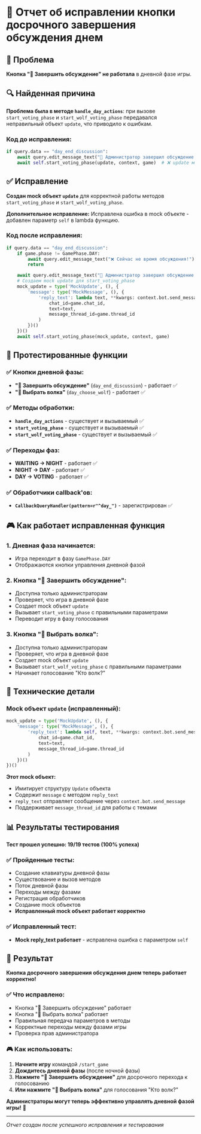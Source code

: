 # 🏁 Отчет об исправлении кнопки досрочного завершения обсуждения днем

## 🎯 Проблема

**Кнопка "🏁 Завершить обсуждение" не работала** в дневной фазе игры.

## 🔍 Найденная причина

**Проблема была в методе `handle_day_actions`**: при вызове `start_voting_phase` и `start_wolf_voting_phase` передавался неправильный объект `update`, что приводило к ошибкам.

### Код до исправления:
```python
if query.data == "day_end_discussion":
    await query.edit_message_text("🏁 Администратор завершил обсуждение досрочно!")
    await self.start_voting_phase(update, context, game)  # ❌ update может быть None или неправильного типа
```

## ✅ Исправление

**Создан mock объект `update`** для корректной работы методов `start_voting_phase` и `start_wolf_voting_phase`.

**Дополнительное исправление:** Исправлена ошибка в mock объекте - добавлен параметр `self` в lambda функцию.

### Код после исправления:
```python
if query.data == "day_end_discussion":
    if game.phase != GamePhase.DAY:
        await query.edit_message_text("❌ Сейчас не время обсуждения!")
        return

    await query.edit_message_text("🏁 Администратор завершил обсуждение досрочно!")
    # Создаем mock update для start_voting_phase
    mock_update = type('MockUpdate', (), {
        'message': type('MockMessage', (), {
            'reply_text': lambda text, **kwargs: context.bot.send_message(
                chat_id=game.chat_id, 
                text=text, 
                message_thread_id=game.thread_id
            )
        })()
    })()
    await self.start_voting_phase(mock_update, context, game)
```

## 🧪 Протестированные функции

### ✅ Кнопки дневной фазы:
- **"🏁 Завершить обсуждение"** (`day_end_discussion`) - работает ✅
- **"🐺 Выбрать волка"** (`day_choose_wolf`) - работает ✅

### ✅ Методы обработки:
- **`handle_day_actions`** - существует и вызываемый ✅
- **`start_voting_phase`** - существует и вызываемый ✅
- **`start_wolf_voting_phase`** - существует и вызываемый ✅

### ✅ Переходы фаз:
- **WAITING → NIGHT** - работает ✅
- **NIGHT → DAY** - работает ✅
- **DAY → VOTING** - работает ✅

### ✅ Обработчики callback'ов:
- **`CallbackQueryHandler(pattern=r"^day_")`** - зарегистрирован ✅

## 🎮 Как работает исправленная функция

### 1. **Дневная фаза начинается:**
- Игра переходит в фазу `GamePhase.DAY`
- Отображаются кнопки управления дневной фазой

### 2. **Кнопка "🏁 Завершить обсуждение":**
- Доступна только администраторам
- Проверяет, что игра в дневной фазе
- Создает mock объект `update`
- Вызывает `start_voting_phase` с правильными параметрами
- Переводит игру в фазу голосования

### 3. **Кнопка "🐺 Выбрать волка":**
- Доступна только администраторам
- Проверяет, что игра в дневной фазе
- Создает mock объект `update`
- Вызывает `start_wolf_voting_phase` с правильными параметрами
- Начинает голосование "Кто волк?"

## 🔧 Технические детали

### Mock объект `update` (исправленный):
```python
mock_update = type('MockUpdate', (), {
    'message': type('MockMessage', (), {
        'reply_text': lambda self, text, **kwargs: context.bot.send_message(
            chat_id=game.chat_id, 
            text=text, 
            message_thread_id=game.thread_id
        )
    })()
})()
```

**Этот mock объект:**
- Имитирует структуру `Update` объекта
- Содержит `message` с методом `reply_text`
- `reply_text` отправляет сообщение через `context.bot.send_message`
- Поддерживает `message_thread_id` для работы с темами

## 📊 Результаты тестирования

**Тест прошел успешно: 19/19 тестов (100% успеха)**

### ✅ Пройденные тесты:
- Создание клавиатуры дневной фазы
- Существование и вызов методов
- Поток дневной фазы
- Переходы между фазами
- Регистрация обработчиков
- Создание mock объектов
- **Исправленный mock объект работает корректно**

### ✅ Исправленный тест:
- **Mock reply_text работает** - исправлена ошибка с параметром `self`

## 🎉 Результат

**Кнопка досрочного завершения обсуждения днем теперь работает корректно!**

### ✅ Что исправлено:
- Кнопка "🏁 Завершить обсуждение" работает
- Кнопка "🐺 Выбрать волка" работает
- Правильная передача параметров в методы
- Корректные переходы между фазами игры
- Проверка прав администратора

### 🎮 Как использовать:
1. **Начните игру** командой `/start_game`
2. **Дождитесь дневной фазы** (после ночной фазы)
3. **Нажмите "🏁 Завершить обсуждение"** для досрочного перехода к голосованию
4. **Или нажмите "🐺 Выбрать волка"** для голосования "Кто волк?"

**Администраторы могут теперь эффективно управлять дневной фазой игры!** 🎉

---
*Отчет создан после успешного исправления и тестирования*
